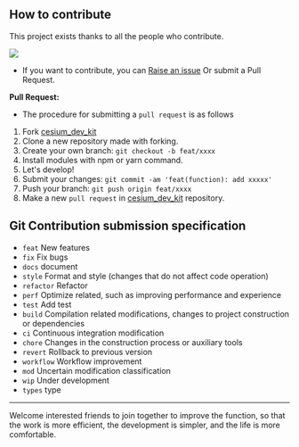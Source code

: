 ## How to contribute

This project exists thanks to all the people who contribute.<br/>

<a href="https://github.com/dengxiaoning/cesium_dev_kit/graphs/contributors">
<img src="https://contrib.rocks/image?repo=dengxiaoning/cesium_dev_kit" />
</a>

- If you want to contribute, you can [Raise an issue](https://github.com/dengxiaoning/cesium_dev_kit/issues/new) Or submit a Pull Request.

**Pull Request:**

- The procedure for submitting a `pull request` is as follows

1. Fork [cesium_dev_kit](https://github.com/dengxiaoning/cesium_dev_kit)
2. Clone a new repository made with forking.
3. Create your own branch: `git checkout -b feat/xxxx`
4. Install modules with npm or yarn command.
5. Let's develop!
6. Submit your changes: `git commit -am 'feat(function): add xxxxx'`
7. Push your branch: `git push origin feat/xxxx`
8. Make a new `pull request` in [cesium_dev_kit](https://github.com/dengxiaoning/cesium_dev_kit) repository.

## Git Contribution submission specification

- `feat` New features
- `fix` Fix bugs
- `docs` document
- `style` Format and style (changes that do not affect code operation)
- `refactor` Refactor
- `perf` Optimize related, such as improving performance and experience
- `test` Add test
- `build` Compilation related modifications, changes to project construction or dependencies
- `ci` Continuous integration modification
- `chore` Changes in the construction process or auxiliary tools
- `revert` Rollback to previous version
- `workflow` Workflow improvement
- `mod` Uncertain modification classification
- `wip` Under development
- `types` type

---

Welcome interested friends to join together to improve the function, so that the work is more efficient, the development is simpler, and the life is more comfortable.
